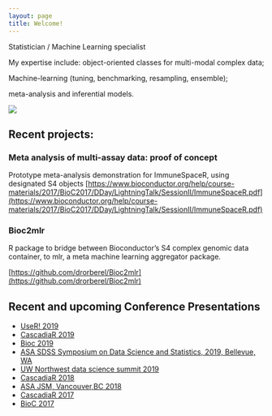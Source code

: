 ```yaml
---
layout: page
title: Welcome!
---
```



Statistician / Machine Learning specialist

My expertise include: object-oriented classes for multi-modal complex data;

Machine-learning (tuning, benchmarking, resampling, ensemble);

meta-analysis and inferential models.  

<img src="https://drorberel.github.io/img/paradigmIII.jpg">



## Recent projects: 

### Meta analysis of multi-assay data: proof of concept
Prototype meta-analysis demonstration for ImmuneSpaceR, using designated S4 objects
[https://www.bioconductor.org/help/course-materials/2017/BioC2017/DDay/LightningTalk/SessionII/ImmuneSpaceR.pdf](https://www.bioconductor.org/help/course-materials/2017/BioC2017/DDay/LightningTalk/SessionII/ImmuneSpaceR.pdf)


### Bioc2mlr
R package to bridge between Bioconductor’s S4 complex genomic data container, to mlr, a meta machine learning aggregator package. 

[https://github.com/drorberel/Bioc2mlr](https://github.com/drorberel/Bioc2mlr)


## Recent and upcoming Conference Presentations
- [UseR! 2019](http://www.user2019.fr/program_overview/)
- [CascadiaR 2019](https://www.eventbank.com/event/cascadia-r-conference-2019-11944/)  
- [Bioc 2019](http://bioc2019.bioconductor.org/)
- [ASA SDSS Symposium on Data Science and Statistics, 2019, Bellevue, WA](https://ww2.amstat.org/meetings/sdss/2019/onlineprogram/AbstractDetails.cfm?AbstractID=306196)
- [UW Northwest data science summit 2019](https://escience.washington.edu/northwest-data-science-summit/)
- [CascadiaR 2018](https://cascadiarconf.com/years/2018/agenda/#dror-berel)  
- [ASA JSM, Vancouver,BC 2018](https://ww2.amstat.org/meetings/jsm/2018/onlineprogram/AbstractDetails.cfm?abstractid=328658)  
- [CascadiaR 2017](https://cascadiarconf.com/years/2017/agenda/)
- [BioC 2017](https://bioconductor.org/help/course-materials/2017/BioC2017/)



